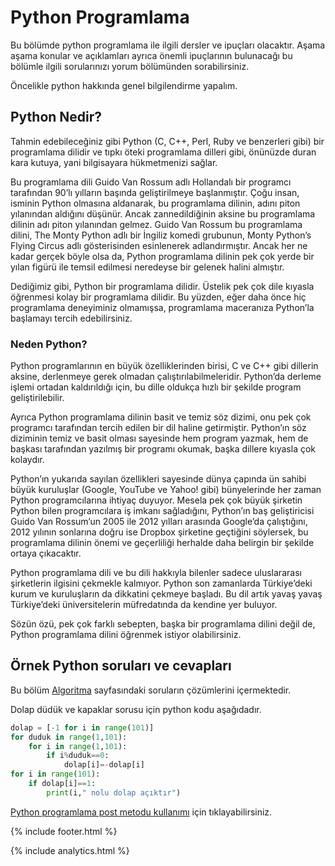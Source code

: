 # Python Programlama

Bu bölümde python programlama ile ilgili dersler ve ipuçları olacaktır. Aşama aşama konular ve açıklamları ayrıca önemli ipuçlarının bulunacağı bu bölümle ilgili sorularınızı yorum bölümünden sorabilirsiniz.

Öncelikle python hakkında genel bilgilendirme yapalım.

## Python Nedir?

Tahmin edebileceğiniz gibi Python (C, C++, Perl, Ruby ve benzerleri gibi) bir programlama dilidir ve tıpkı öteki programlama dilleri gibi, önünüzde duran kara kutuya, yani bilgisayara hükmetmenizi sağlar.

Bu programlama dili Guido Van Rossum adlı Hollandalı bir programcı tarafından 90’lı yılların başında geliştirilmeye başlanmıştır. Çoğu insan, isminin Python olmasına aldanarak, bu programlama dilinin, adını piton yılanından aldığını düşünür. Ancak zannedildiğinin aksine bu programlama dilinin adı piton yılanından gelmez. Guido Van Rossum bu programlama dilini, The Monty Python adlı bir İngiliz komedi grubunun, Monty Python’s Flying Circus adlı gösterisinden esinlenerek adlandırmıştır. Ancak her ne kadar gerçek böyle olsa da, Python programlama dilinin pek çok yerde bir yılan figürü ile temsil edilmesi neredeyse bir gelenek halini almıştır.

Dediğimiz gibi, Python bir programlama dilidir. Üstelik pek çok dile kıyasla öğrenmesi kolay bir programlama dilidir. Bu yüzden, eğer daha önce hiç programlama deneyiminiz olmamışsa, programlama maceranıza Python’la başlamayı tercih edebilirsiniz.

### Neden Python?
Python programlarının en büyük özelliklerinden birisi, C ve C++ gibi dillerin aksine, derlenmeye gerek olmadan çalıştırılabilmeleridir. Python’da derleme işlemi ortadan kaldırıldığı için, bu dille oldukça hızlı bir şekilde program geliştirilebilir.

Ayrıca Python programlama dilinin basit ve temiz söz dizimi, onu pek çok programcı tarafından tercih edilen bir dil haline getirmiştir. Python’ın söz diziminin temiz ve basit olması sayesinde hem program yazmak, hem de başkası tarafından yazılmış bir programı okumak, başka dillere kıyasla çok kolaydır.

Python’ın yukarıda sayılan özellikleri sayesinde dünya çapında ün sahibi büyük kuruluşlar (Google, YouTube ve Yahoo! gibi) bünyelerinde her zaman Python programcılarına ihtiyaç duyuyor. Mesela pek çok büyük şirketin Python bilen programcılara iş imkanı sağladığını, Python’ın baş geliştiricisi Guido Van Rossum’un 2005 ile 2012 yılları arasında Google’da çalıştığını, 2012 yılının sonlarına doğru ise Dropbox şirketine geçtiğini söylersek, bu programlama dilinin önemi ve geçerliliği herhalde daha belirgin bir şekilde ortaya çıkacaktır.

Python programlama dili ve bu dili hakkıyla bilenler sadece uluslararası şirketlerin ilgisini çekmekle kalmıyor. Python son zamanlarda Türkiye’deki kurum ve kuruluşların da dikkatini çekmeye başladı. Bu dil artık yavaş yavaş Türkiye’deki üniversitelerin müfredatında da kendine yer buluyor.

Sözün özü, pek çok farklı sebepten, başka bir programlama dilini değil de, Python programlama dilini öğrenmek istiyor olabilirsiniz.

## Örnek Python soruları ve cevapları

Bu bölüm [Algoritma](https://sonsuzus.github.io/algoritma) sayfasındaki soruların çözümlerini içermektedir.

Dolap düdük ve kapaklar sorusu için python kodu aşağıdadır.

```python
dolap = [-1 for i in range(101)]
for duduk in range(1,101):
    for i in range(1,101):
        if i%duduk==0:
            dolap[i]=-dolap[i]
for i in range(101):
    if dolap[i]==1:
        print(i," nolu dolap açıktır")
```

[Python programlama post metodu kullanımı](https://sonsuzus.github.io/python-programlama-post-metodu-kullanimi) için tıklayabilirsiniz.


{% include footer.html %}

{% include analytics.html %}
